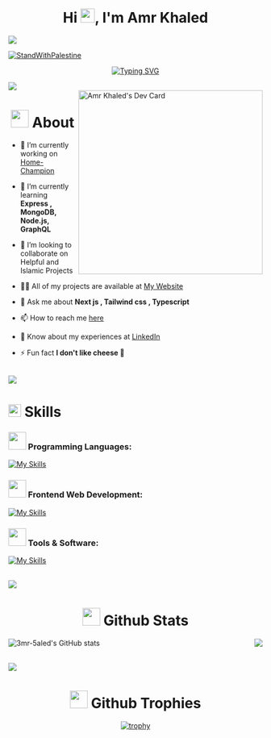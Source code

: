 <h1 align="center">Hi <img src="https://media.giphy.com/media/hvRJCLFzcasrR4ia7z/giphy.gif" width="28">, I'm Amr Khaled </h1> 
<Image src="https://i.pinimg.com/originals/77/ca/a3/77caa32884d735d439ade45ba37feaf2.gif" width="full">



[![StandWithPalestine](https://raw.githubusercontent.com/Safouene1/support-palestine-banner/master/StandWithPalestine.svg)](https://techforpalestine.org/learn-more)

<div align="center">

[![Typing SVG](https://readme-typing-svg.demolab.com?font=Fira+Code&center=true&size=26&pause=1000&width=600&lines=A+passionate+Front-End+Web+developer;A+passionate+Designer;Muslim+and+Egyptian)](https://git.io/typing-svg)
</div>

<img src="https://user-images.githubusercontent.com/73097560/115834477-dbab4500-a447-11eb-908a-139a6edaec5c.gif">

<div>
<!--   <a href="https://api.daily.dev/3mr5aled" target="_blank">
    <img
      width="256"
      align="right"
      src="https://api.daily.dev/devcards/f56e083a43464fbe9926244094772702.png?r=phq"
    />
  </a> -->
  <a href="https://app.daily.dev/3mr5aled" target="_blank">
    <img 
      width="365"
      align="right"
      src="https://api.daily.dev/devcards/v2/PernhF2lp.png?r=dxt&type=default"
      alt="Amr Khaled's Dev Card"
      />
  </a>
</div>

<div>

<div id="toc">
<ul align="center" style="list-style: none">
<summary>
<h1> 
    <img src="https://media.lordicon.com/icons/wired/outline/680-it-developer.gif" width="35">
About
</h1>   
</summary>
</ul>
</div>

- 🔭 I’m currently working on [Home-Champion](https://github.com/3mr-5aled/Home-Champion)

- 🌱 I’m currently learning **Express , MongoDB, Node.js, GraphQL**
  
- 👯 I’m looking to collaborate on Helpful and Islamic Projects

- 👨‍💻 All of my projects are available at [My Website](https://3mr5aled.vercel.app/)

- 💬 Ask me about **Next js , Tailwind css , Typescript**

- 📫 How to reach me [here](https://3mr5aled.vercel.app/#contact)

- 📄 Know about my experiences at [LinkedIn](https://www.linkedin.com/in/3mr5aled/)

- ⚡ Fun fact **I don't like cheese 🧀**

</div>

<br><img src="https://user-images.githubusercontent.com/73097560/115834477-dbab4500-a447-11eb-908a-139a6edaec5c.gif"><br>


<div align="left">
<div id="toc">
<ul style="list-style: none">
<summary>
<h1> 
<img src="https://media2.giphy.com/media/QssGEmpkyEOhBCb7e1/giphy.gif?cid=ecf05e47a0n3gi1bfqntqmob8g9aid1oyj2wr3ds3mg700bl&rid=giphy.gif" width ="25"><b> Skills</b>
</h1>   
</summary>
</ul>
</div>

<div align="left">
    
<div id="toc">
<ul align="left" style="list-style: none">
<summary>
<h3> 
<img src="https://raw.githubusercontent.com/abranhe/programming-languages-logos/HEAD/src/programming-languages.gif" width="35"><b> Programming Languages: </b>
</h3>   
</summary>
</ul>
</div>


[![My Skills](https://skillicons.dev/icons?i=cpp,html,css,js,ts,python&perline=6&theme=dark)](https://skillicons.dev)

</div>
<div align="left">
    
<div id="toc">
<ul align="left" style="list-style: none">
<summary>
<h3> 
<img src="https://cdn-icons-gif.flaticon.com/8722/8722555.gif" width="35"><b> Frontend Web Development: </b>
</h3>   
</summary>
</ul>
</div>



[![My Skills](https://skillicons.dev/icons?i=nextjs,react,redux,sass,tailwind,bootstrap,webpack,vite,gulp,pug,vercel,netlify,mongo,graphql,firebase,supabase,wordpress&perline=10&theme=dark)](https://skillicons.dev)


<div align="left">
    
<div id="toc">
<ul align="left" style="list-style: none">
<summary>
<h3> 
<img src="https://cdn-icons-gif.flaticon.com/8629/8629195.gif" width="35"><b> Tools & Software: </b>
</h3>   
</summary>
</ul>
</div>

    
[![My Skills](https://skillicons.dev/icons?i=git,github,docker,bash,vscode,visualstudio,figma&theme=dark)](https://skillicons.dev)

</div>

<br><img src="https://user-images.githubusercontent.com/73097560/115834477-dbab4500-a447-11eb-908a-139a6edaec5c.gif"><br>

<div>
    
<div id="toc">
<ul align="center" style="list-style: none">
<summary>
<h1> 
<img src="https://media.giphy.com/media/iY8CRBdQXODJSCERIr/giphy.gif" width="35"><b> Github Stats </b>
</h1>   
</summary>
</ul>
</div>

<a href="http://www.github.com/3mr-5aled"><img  align="left" src="https://github-readme-stats.vercel.app/api?username=3mr-5aled&show_icons=true&hide=&count_private=true&title_color=14b8a6&text_color=ffffff&icon_color=14b8a6&bg_color=0f172a&hide_border=true&show_icons=true" alt="3mr-5aled's GitHub stats" /></a>


<a href="http://www.github.com/3mr-5aled"><img align="right" src="https://github-readme-streak-stats.herokuapp.com/?user=3mr-5aled&stroke=ffffff&background=0f172a&ring=14b8a6&fire=14b8a6&currStreakNum=ffffff&currStreakLabel=14b8a6&sideNums=ffffff&sideLabels=ffffff&dates=ffffff&hide_border=true" /></a>

<br>

</div>

<br><img src="https://user-images.githubusercontent.com/73097560/115834477-dbab4500-a447-11eb-908a-139a6edaec5c.gif"><br>

<div align="center">
    
<div id="toc">
<ul align="center" style="list-style: none">
<summary>
<h1> 
<img src="https://cdn-icons-gif.flaticon.com/13311/13311710.gif" width="35"><b> Github Trophies </b>
</h1>   
</summary>
</ul>
</div>

[![trophy](https://github-profile-trophy.vercel.app/?username=3mr-5aled)](https://github.com/ryo-ma/github-profile-trophy)

<br>

</div>







<!-- <br><img src="https://user-images.githubusercontent.com/73097560/115834477-dbab4500-a447-11eb-908a-139a6edaec5c.gif"><br>
<div>
    
<div id="toc">
<ul align="center" style="list-style: none">
<summary>
<h1> 
Support me
</h1>   
</summary>
</ul>
</div>

<div align="center"> 
  <a href="https://www.buymeacoffee.com/3mr5aled">
    <img src="https://cdn.buymeacoffee.com/buttons/v2/default-yellow.png" width="200" />
  </a> 
</div>

</div> -->
